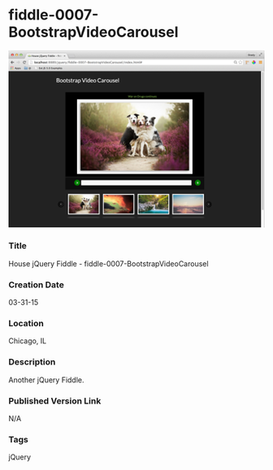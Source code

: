 fiddle-0007-BootstrapVideoCarousel
======

![Screenshot](screenshot.png)


### Title

House jQuery Fiddle - fiddle-0007-BootstrapVideoCarousel


### Creation Date

03-31-15


### Location

Chicago, IL


### Description

Another jQuery Fiddle. 


### Published Version Link

N/A


### Tags

jQuery
